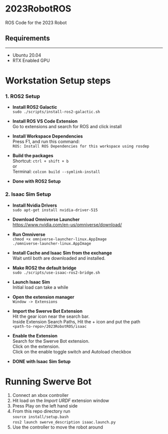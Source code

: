 # 2023RobotROS
ROS Code for the 2023 Robot

## Requirements
-------
- Ubuntu 20.04
- RTX Enabled GPU

# Workstation Setup steps

### 1. ROS2 Setup
- **Install ROS2 Galactic** \
`sudo ./scripts/install-ros2-galactic.sh`

- **Install ROS VS Code Extension** \
Go to extensions and search for ROS and click install

- **Install Workspace Dependencies** \
Press F1, and run this command: \
`ROS: Install ROS Dependencies for this workspace using rosdep`

- **Build the packages** \
Shortcut: `ctrl + shift + b` \
or \
Terminal: `colcon build --symlink-install`

- **Done with ROS2 Setup**

### 2. Isaac Sim Setup

- **Install Nvidia Drivers** \
`sudo apt-get install nvidia-driver-515`

- **Download Omniverse Launcher** \
https://www.nvidia.com/en-us/omniverse/download/

- **Run Omniverse** \
`chmod +x omniverse-launcher-linux.AppImage` \
`./omniverse-launcher-linux.AppImage`

- **Install Cache and Isaac Sim from the exchange** \
Wait until both are downloaded and installed.

- **Make ROS2 the default bridge** \
`sudo ./scripts/use-isaac-ros2-bridge.sh`

- **Launch Isaac Sim** \
Initial load can take a while

- **Open the extension manager** \
`Window -> Extensions`

- **Import the Swerve Bot Extension** \
Hit the gear icon near the search bar. \
Inside Extension Search Paths, Hit the + icon and put the path \
`<path-to-repo>/2023RobotROS/isaac`

- **Enable the Extension** \
Search for the Swerve Bot extension. \
Click on the extension. \
Click on the enable toggle switch and Autoload checkbox

- **DONE with Isaac Sim Setup**


# Running Swerve Bot

1. Connect an xbox controller  
2. Hit load on the *Import URDF* extension window
3. Press Play on the left hand side
4. From this repo directory run \
`source install/setup.bash` \
`ros2 launch swerve_description isaac.launch.py`
5. Use the controller to move the robot around